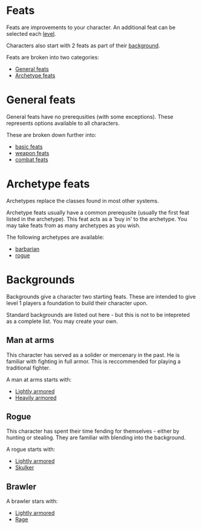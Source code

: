 # Feats

Feats are improvements to your character. An additional feat can be selected each [level](stats.md#level).

Characters also start with 2 feats as part of their [background](#backgrounds).

Feats are broken into two categories:
 - [General feats](#general-feats)
 - [Archetype feats](#archetype-feats)

# General feats
General feats have no prerequsities (with some exceptions).
These represents options available to all characters.

These are broken down further into:
 - [basic feats](feats/basic.md)
 - [weapon feats](feats/weapons.md)
 - [combat feats](feats/combat.md)

# Archetype feats
Archetypes replace the classes found in most other systems. 

Archetype feats usually have a common prerequsite (usually the first feat listed in the archetype).
This feat acts as a 'buy in' to the archetype.
You may take feats from as many archetypes as you wish.

The following archetypes are available:
 - [barbarian](feats/barbarian.md)
 - [rogue](feats/rogue.md)

# Backgrounds
Backgrounds give a character two starting feats. These are intended to give level 1 players a foundation to build their character upon.

Standard backgrounds are listed out here - but this is not to be intepreted as a complete list. You may create your own.

## Man at arms
This character has served as a solider or mercenary in the past. He is familiar with fighting in full armor. This is reccommended for playing a traditional fighter.

A man at arms starts with:
 - [Lightly armored](feats/basic.md#lightly-armored)
 - [Heavily armored](feats/basic.md#heavily-armored)

## Rogue
This character has spent their time fending for themselves - either by hunting or stealing. They are familiar with blending into the background.

A rogue starts with:
 - [Lightly armored](feats/basic.md#lightly-armored)
 - [Skulker](feats/rogue.md#skulker)

## Brawler

A brawler stars with:
 - [Lightly armored](feats/basic.md#lightly-armored)
 - [Rage](feats/barbarian.md#rage)
